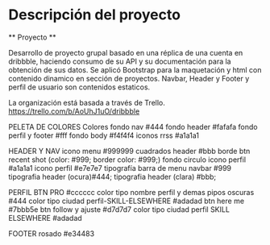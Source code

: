 # Descripción del proyecto
** Proyecto **

Desarrollo de proyecto grupal basado en una réplica de una cuenta en dribbble, haciendo consumo de su API y su documentación para la obtención de sus datos. Se aplicó Bootstrap para la maquetación y html con contenido dinamico en sección de proyectos. Navbar, Header y Footer y perfil de usuario son contenidos estaticos.

La organización está basada a través de Trello.
https://trello.com/b/AoUhJ1uO/dribbble

PELETA DE COLORES
Colores
fondo nav #444
fondo header #fafafa
fondo perfil y footer #fff
fondo body #f4f4f4
iconos rrss #a1a1a1

HEADER Y NAV
icono menu #999999
cuadrados header #bbb
borde btn recent shot (color: #999; border color: #999;)
fondo circulo icono perfil  #a1a1a1
icono perfil  #e7e7e7
tipografía barra de menu navbar #999
tipografia header (ocura)#444;
tipografia header (clara) #bbb;


PERFIL
BTN PRO #cccccc
color tipo nombre perfil y demas pipos oscuras #444
color tipo ciudad perfil-SKILL-ELSEWHERE #adadad
btn here me #7bbb5e
btn follow y ajuste #d7d7d7
color tipo ciudad perfil SKILL ELSEWHERE #adadad

FOOTER
rosado #e34483
